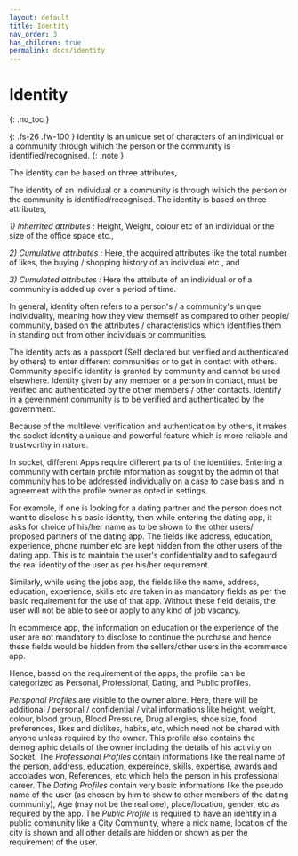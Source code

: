 ```yaml
---
layout: default
title: Identity
nav_order: 3
has_children: true
permalink: docs/identity
---
```


# Identity
{: .no_toc }



{: .fs-26 .fw-100 } 
Identity is an unique set of characters of an individual or a community through wihich the person or the community is identified/recognised.
{: .note }


The identity can be based on three attributes, 

The identity of an individual or a community is through wihich the person or the community is identified/recognised. The identity is based on three attributes, 

*1) Inherrited attributes :* Height, Weight, colour etc of an individual or the size of the office space etc.,

*2) Cumulative attributes :* Here, the acquired attributes like the total number of likes, the buying / shopping history of an individual etc., and 

*3) Cumulated attributes :*  Here the attribute of an individual or of a community is added up over a period of time. 

In general, identity often refers to a person's / a community's unique individuality, meaning how they view themself as compared to other people/ community, based on the attributes / characteristics which identifies them in standing out from other individuals or communities. 


The identity acts as a passport (Self declared but verified and authenticated by others) to enter different communities or to get in contact with others. 
Community specific identity is granted by community and cannot be used elsewhere.
Identity given by any member or a person in contact, must be verified and authenticated by the other members / other contacts.
Identify in a gevernment community is to be verified and authenticated by the government.

Because of the multilevel verification and authentication by others, it makes the socket identity a unique and powerful feature which is more reliable and trustworthy in nature. 

In socket, different Apps require different parts of the identities. Entering a community with certain profile information as sought by the admin of that community has to be addressed individually on a case to case basis and in agreement with the profile owner as opted in settings.

For example, if one is looking for a dating partner and the person does not want to disclose his basic identity, then while entering the dating app, it asks for choice of his/her name as to be shown to the other users/ proposed partners of the dating app. The fields like address, education, experience, phone number etc are kept hidden from the other users of the dating app. This is to maintain the user's confidentiality and to safegaurd the real identity of the user as per his/her requirement. 

Similarly, while using the jobs  app, the fields like the name, address, education, experience, skills etc are taken in as mandatory fields as per the basic requirement for the use of that app. Without these field details, the user will not be able to see or apply to any kind of job vacancy.

In ecommerce app, the information on education or the experience of the user are not mandatory to disclose to continue the purchase and hence these fields would be hidden from the sellers/other users in the ecommerce app. 

Hence, based on the requirement of the apps, the profile can be categorized as Personal, Professional, Dating, and Public profiles.

*Persponal Profiles* are visible to the owner alone. Here, there will be additional / personal / confidential / vital informations like height, weight, colour, blood group, Blood Pressure, Drug allergies, shoe size, food preferences, likes and dislikes, habits, etc, which need not be shared with anyone unless required by the owner. This profile also contains the demographic details of the owner including the details of his activity on Socket. 
The *Professional Profiles* contain informations like the real name of the person, address, education, expereince, skills, expertise, awards and accolades won, References, etc which help the person in his professional career.
The *Dating Profiles* contain very basic informations like the pseudo name of the user (as chosen by him to show to other members of the dating community), Age (may not be the real one), place/location, gender, etc as required by the app.
The *Public Profile* is required to have an identity in a public community like a City Community, where a nick name, location of the city is shown and all other details are hidden or shown as per the requirement of the user.  






